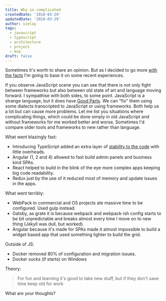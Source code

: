 ```yaml
---
title: Why so complicated
createdDate: '2018-03-29'
updatedDate: '2018-03-29'
author: sielay
tags:
  - javascript
  - typescript
  - architecture
  - project
  - mvp
draft: false
---
```


Sometimes it's worth to share an opinion. But as I decided to go more [with the facts](https://sielay.com/blog/2018/01/21/hello-again/) I'm going to base it on some recent experiences.

If you observe JavaScript scene you can see that there is not only fight between frameworks but also between old state of art and language moving forward. I sympathise with both sides, to some point. JavaScript is a strange language, but it does have [Good Parts](https://www.amazon.co.uk/JavaScript-Good-Parts-Douglas-Crockford/dp/0596517742). We can "fix" them using some dialects transcripted to JavaScript or using frameworks. Both help us a lot but can cause more problems. Let me list you situations where complicating things, which could be done simply in old JavaScript and without frameworks for me worked better and worse. Sometimes I'd compare older tools and frameworks to new rather than language.

What went blazingly fast:

-   Introducing TypeScript added an extra layer of [stability to the code](http://sielay.com/blog/2018/01/28/type-script-as-a-defense/) with little overheads.
-   Angular (1, 2 and 4) allowed to fast build admin panels and business kind SPAs.
-   React helped to build in the blink of the eye more complex apps keeping big code readability.
-   Redux just by the use of it reduced most of memory and update issues in the apps.

What went terribly:

-   WebPack in commercial and OS projects ate massive time to be configured. Used gulp instead.
-   Gatsby, as grate it is because webpack and webpack-ish config starts to be bit unpredictable and breaks almost every time I move on to new thing (Jekyll was dull, but worked).
-   Angular because it's made for SPAs made it almost impossible to build a widget based app that used something lighter to build the grid.

Outside of JS:

-   Docker removed 80% of configuration and migration issues.
-   Docker sucks (if starts) on Windows

Theory:

> For fun and learning it's good to take new stuff, but if they don't save time keep old for work

What are your thoughts?
